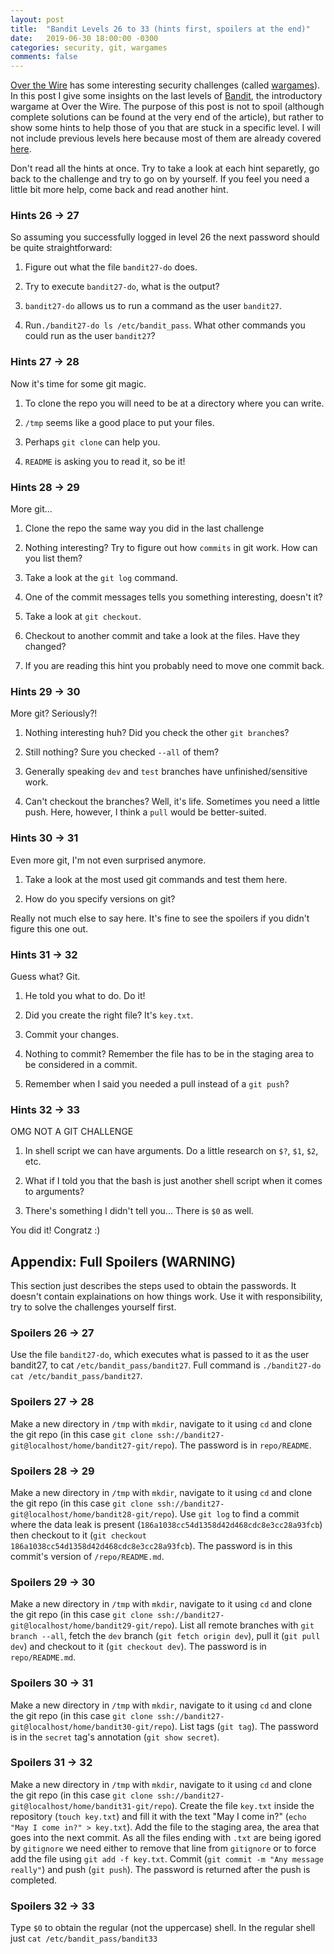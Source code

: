 ```yaml
---
layout: post
title:  "Bandit Levels 26 to 33 (hints first, spoilers at the end)"
date:   2019-06-30 18:00:00 -0300
categories: security, git, wargames
comments: false
---
```


[Over the Wire](http://overthewire.org/) has some interesting security challenges (called [wargames](overthewire.org/wargames/)). In this post I give some insights on the last levels of [Bandit](http://overthewire.org/wargames/bandit/), the introductory wargame at Over the Wire. The purpose of this post is not to spoil (although complete solutions can be found at the very end of the article), but rather to show some hints to help those of you that are stuck in a specific level. I will not include previous levels here because most of them are already covered [here](https://bresleveloper.blogspot.com/2018/05/overthewire-bandit-walkthrough-just.html).

<!--more-->


Don't read all the hints at once. Try to take a look at each hint separetly, go back to the challenge and try to go on by yourself. If you feel you need a little bit more help, come back and read another hint.


### Hints 26 -> 27


So assuming you successfully logged in level 26 the next password should be quite straightforward:

1. Figure out what the file `bandit27-do` does.

2. Try to execute `bandit27-do`, what is the output?

3. `bandit27-do` allows us to run a command as the user `bandit27`.

4. Run`./bandit27-do ls /etc/bandit_pass`. What other commands you could run as the user `bandit27`?



### Hints 27 -> 28

Now it's time for some git magic.

1. To clone the repo you will need to be at a directory where you can write.

2. `/tmp` seems like a good place to put your files.

3. Perhaps `git clone` can help you.

4. `README` is asking you to read it, so be it!




### Hints 28 -> 29

More git...

1. Clone the repo the same way you did in the last challenge

2. Nothing interesting? Try to figure out how `commits` in git work. How can you list them?

3. Take a look at the `git log` command.

4. One of the commit messages tells you something interesting, doesn't it?

5. Take a look at `git checkout`.

6. Checkout to another commit and take a look at the files. Have they changed?

7. If you are reading this hint you probably need to move one commit back.



### Hints 29 -> 30

More git? Seriously?!

1. Nothing interesting huh? Did you check the other `git branch`es?

2. Still nothing? Sure you checked `--all` of them?

3. Generally speaking `dev` and `test` branches have unfinished/sensitive work.

4. Can't checkout the branches? Well, it's life. Sometimes you need a little push. Here, however, I think a `pull` would be better-suited.


### Hints 30 -> 31

Even more git, I'm not even surprised anymore.

1. Take a look at the most used git commands and test them here.

2. How do you specify versions on git?

Really not much else to say here. It's fine to see the spoilers if you didn't figure this one out.


### Hints 31 -> 32

Guess what? Git.

1. He told you what to do. Do it!

2. Did you create the right file? It's `key.txt`.

3. Commit your changes.

4. Nothing to commit? Remember the file has to be in the staging area to be considered in a commit.

5. Remember when I said you needed a pull instead of a `git push`?


### Hints 32 -> 33

OMG NOT A GIT CHALLENGE

1. In shell script we can have arguments. Do a little research on `$?`, `$1`, `$2`, etc.

2. What if I told you that the bash is just another shell script when it comes to arguments?

3. There's something I didn't tell you... There is `$0` as well.







You did it! Congratz :)


<!--more-->






## Appendix: Full Spoilers (WARNING)


This section just describes the steps used to obtain the passwords. It doesn't contain explainations on how things work. Use it with responsibility, try to solve the challenges yourself first.


### Spoilers 26 -> 27
Use the file `bandit27-do`, which executes what is passed to it as the user bandit27, to cat `/etc/bandit_pass/bandit27`. Full command is `./bandit27-do cat /etc/bandit_pass/bandit27`.

### Spoilers  27 -> 28
Make a new directory in `/tmp` with `mkdir`, navigate to it using `cd` and clone the git repo (in this case `git clone ssh://bandit27-git@localhost/home/bandit27-git/repo`). The password is in `repo/README`.

### Spoilers 28 -> 29
Make a new directory in `/tmp` with `mkdir`, navigate to it using `cd` and clone the git repo (in this case `git clone ssh://bandit27-git@localhost/home/bandit28-git/repo`). Use `git log` to find a commit where the data leak is present (`186a1038cc54d1358d42d468cdc8e3cc28a93fcb`) then checkout to it (`git checkout 186a1038cc54d1358d42d468cdc8e3cc28a93fcb`). The password is in this commit's version of `/repo/README.md`.

### Spoilers 29 -> 30
Make a new directory in `/tmp` with `mkdir`, navigate to it using `cd` and clone the git repo (in this case `git clone ssh://bandit27-git@localhost/home/bandit29-git/repo`). List all remote branches with `git branch --all`, fetch the `dev` branch (`git fetch origin dev`), pull it (`git pull dev`) and checkout to it (`git checkout dev`). The password is in `repo/README.md`.

### Spoilers 30 -> 31
Make a new directory in `/tmp` with `mkdir`, navigate to it using `cd` and clone the git repo (in this case `git clone ssh://bandit27-git@localhost/home/bandit30-git/repo`). List tags (`git tag`). The password is in the `secret` tag's annotation (`git show secret`).

### Spoilers 31 -> 32
Make a new directory in `/tmp` with `mkdir`, navigate to it using `cd` and clone the git repo (in this case `git clone ssh://bandit27-git@localhost/home/bandit31-git/repo`). Create the file `key.txt` inside the repository (`touch key.txt`) and fill it with the text "May I come in?" (`echo "May I come in?" > key.txt`). Add the file to the staging area, the area that goes into the next commit. As all the files ending with `.txt` are being igored by `gitignore` we need either to remove that line from `gitignore` or to force add the file using `git add -f key.txt`. Commit (`git commit -m "Any message really"`) and push (`git push`). The password is returned after the push is completed.

### Spoilers 32 -> 33
Type `$0` to obtain the regular (not the uppercase) shell. In the regular shell just `cat /etc/bandit_pass/bandit33`

